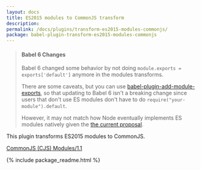 ```yaml
---
layout: docs
title: ES2015 modules to CommonJS transform
description:
permalink: /docs/plugins/transform-es2015-modules-commonjs/
package: babel-plugin-transform-es2015-modules-commonjs
---
```


<blockquote class="babel-callout babel-callout-info">
  <h4>Babel 6 Changes</h4>
  <p>
    Babel 6 changed some behavior by not doing <code>module.exports = exports['default']</code> anymore in the modules transforms.
  </p>
  <p>
    There are some caveats, but you can use <a href="https://www.npmjs.com/package/babel-plugin-add-module-exports">babel-plugin-add-module-exports</a>, so that updating to Babel 6 isn't a breaking change since users that don't use ES modules don't have to do <code>require("your-module").default</code>.
  </p>
  <p>
    However, it may not match how Node eventually implements ES modules natively given the <a href="https://github.com/nodejs/node-eps/blob/master/002-es6-modules.md#55-commonjs-consuming-es">the current proposal</a>.
  </p>
</blockquote>

This plugin transforms ES2015 modules to CommonJS.

[CommonJS (CJS) Modules/1.1](http://wiki.commonjs.org/wiki/Modules/1.1)

{% include package_readme.html %}
